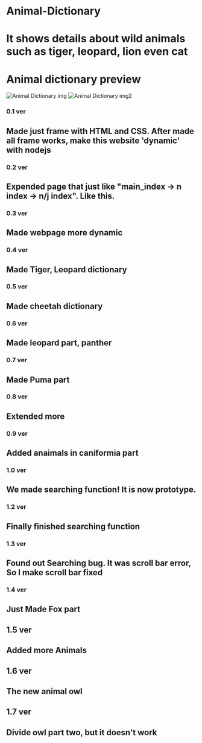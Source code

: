 # Animal-Dictionary

# It shows details about wild animals such as tiger, leopard, lion even cat
# Animal dictionary preview
![Animal Dictionary img](https://user-images.githubusercontent.com/57825621/81032500-09ac1800-8ecb-11ea-9917-1f9f33a31be4.JPG)
![Animal Dictionary img2](https://user-images.githubusercontent.com/57825621/81032535-32cca880-8ecb-11ea-81c0-17f0ab38f412.JPG)

### 0.1 ver
## Made just frame with HTML and CSS. After made all frame works, make this website 'dynamic' with nodejs

### 0.2 ver 
## Expended page that just like "main_index -> n index -> n/j index". Like this.

### 0.3 ver
## Made webpage more dynamic

### 0.4 ver
## Made Tiger, Leopard dictionary

### 0.5 ver
## Made cheetah dictionary

### 0.6 ver
## Made leopard part, panther

### 0.7 ver
## Made Puma part

### 0.8 ver
## Extended more

### 0.9 ver
## Added anaimals in caniformia part

### 1.0 ver
## We made searching function! It is now prototype. 

### 1.2 ver
## Finally finished searching function

### 1.3 ver
## Found out Searching bug. It was scroll bar error, So I make scroll bar fixed


### 1.4 ver
## Just Made Fox part 

## 1.5 ver 
## Added more Animals

## 1.6 ver
## The new animal owl

## 1.7 ver
## Divide owl part two, but it doesn't work
